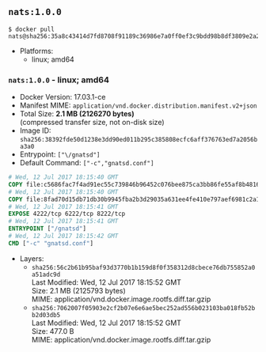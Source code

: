 ## `nats:1.0.0`

```console
$ docker pull nats@sha256:35a8c43414d7fd8708f91189c36986e7a0ff0ef3c9bdd98b8df3809e2a2dc306
```

-	Platforms:
	-	linux; amd64

### `nats:1.0.0` - linux; amd64

-	Docker Version: 17.03.1-ce
-	Manifest MIME: `application/vnd.docker.distribution.manifest.v2+json`
-	Total Size: **2.1 MB (2126270 bytes)**  
	(compressed transfer size, not on-disk size)
-	Image ID: `sha256:38392fde50d1238e3dd90ed011b295c385808ecfc6aff376763ed7a2056ba3a0`
-	Entrypoint: `["\/gnatsd"]`
-	Default Command: `["-c","gnatsd.conf"]`

```dockerfile
# Wed, 12 Jul 2017 18:15:40 GMT
COPY file:c5686fac7f4ad91ec55c739846b96452c076bee875ca3bb86fe55af8b4816765 in /gnatsd 
# Wed, 12 Jul 2017 18:15:40 GMT
COPY file:8fad70d15db71db30b9945fba2b3d29035a631ee4fe410e797aef6981c2a1879 in gnatsd.conf 
# Wed, 12 Jul 2017 18:15:41 GMT
EXPOSE 4222/tcp 6222/tcp 8222/tcp
# Wed, 12 Jul 2017 18:15:41 GMT
ENTRYPOINT ["/gnatsd"]
# Wed, 12 Jul 2017 18:15:42 GMT
CMD ["-c" "gnatsd.conf"]
```

-	Layers:
	-	`sha256:56c2b61b95baf93d3770b1b159d8f0f358312d8cbece76db755852a0a51adc9d`  
		Last Modified: Wed, 12 Jul 2017 18:15:52 GMT  
		Size: 2.1 MB (2125793 bytes)  
		MIME: application/vnd.docker.image.rootfs.diff.tar.gzip
	-	`sha256:7062007f05903e2cf2b07e6e6ae5bec252ad556b023103ba018fb52bb2d03db5`  
		Last Modified: Wed, 12 Jul 2017 18:15:52 GMT  
		Size: 477.0 B  
		MIME: application/vnd.docker.image.rootfs.diff.tar.gzip
